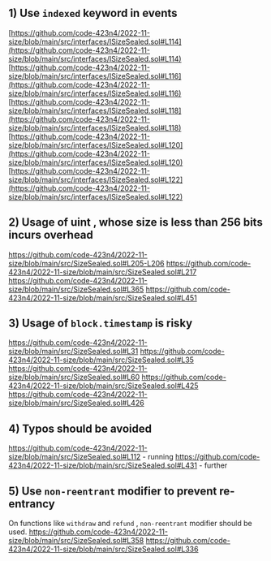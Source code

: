 ## 1) Use `indexed` keyword in events

[https://github.com/code-423n4/2022-11-size/blob/main/src/interfaces/ISizeSealed.sol#L114](https://github.com/code-423n4/2022-11-size/blob/main/src/interfaces/ISizeSealed.sol#L114)
[https://github.com/code-423n4/2022-11-size/blob/main/src/interfaces/ISizeSealed.sol#L116](https://github.com/code-423n4/2022-11-size/blob/main/src/interfaces/ISizeSealed.sol#L116)
[https://github.com/code-423n4/2022-11-size/blob/main/src/interfaces/ISizeSealed.sol#L118](https://github.com/code-423n4/2022-11-size/blob/main/src/interfaces/ISizeSealed.sol#L118)
[https://github.com/code-423n4/2022-11-size/blob/main/src/interfaces/ISizeSealed.sol#L120](https://github.com/code-423n4/2022-11-size/blob/main/src/interfaces/ISizeSealed.sol#L120)
[https://github.com/code-423n4/2022-11-size/blob/main/src/interfaces/ISizeSealed.sol#L122](https://github.com/code-423n4/2022-11-size/blob/main/src/interfaces/ISizeSealed.sol#L122)

## 2) Usage of uint , whose size is less than 256 bits incurs overhead

https://github.com/code-423n4/2022-11-size/blob/main/src/SizeSealed.sol#L205-L206
https://github.com/code-423n4/2022-11-size/blob/main/src/SizeSealed.sol#L217
https://github.com/code-423n4/2022-11-size/blob/main/src/SizeSealed.sol#L365
https://github.com/code-423n4/2022-11-size/blob/main/src/SizeSealed.sol#L451

## 3) Usage of `block.timestamp` is risky

https://github.com/code-423n4/2022-11-size/blob/main/src/SizeSealed.sol#L31
https://github.com/code-423n4/2022-11-size/blob/main/src/SizeSealed.sol#L35
https://github.com/code-423n4/2022-11-size/blob/main/src/SizeSealed.sol#L60
https://github.com/code-423n4/2022-11-size/blob/main/src/SizeSealed.sol#L425
https://github.com/code-423n4/2022-11-size/blob/main/src/SizeSealed.sol#L426

## 4) Typos should be avoided

https://github.com/code-423n4/2022-11-size/blob/main/src/SizeSealed.sol#L112 - running
https://github.com/code-423n4/2022-11-size/blob/main/src/SizeSealed.sol#L431 -  further

## 5) Use `non-reentrant` modifier to prevent re-entrancy

On functions like `withdraw` and `refund` , `non-reentrant` modifier should be used.
https://github.com/code-423n4/2022-11-size/blob/main/src/SizeSealed.sol#L358
https://github.com/code-423n4/2022-11-size/blob/main/src/SizeSealed.sol#L336
